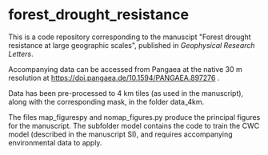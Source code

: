 # forest_drought_resistance

This is a code repository corresponding to the manuscipt "Forest drought resistance at large geographic scales", published in *Geophysical Research Letters*.

Accompanying data can be accessed from Pangaea at the native 30 m resolution at https://doi.pangaea.de/10.1594/PANGAEA.897276 .

Data has been pre-processed to 4 km tiles (as used in the manuscript), along with the corresponding mask, in the folder data_4km.

The files map_figurespy and nomap_figures.py produce the principal figures for the manuscript. The subfolder model contains the code to train the CWC model (described in the manuscript SI), and requires accompanying environmental data to apply.
